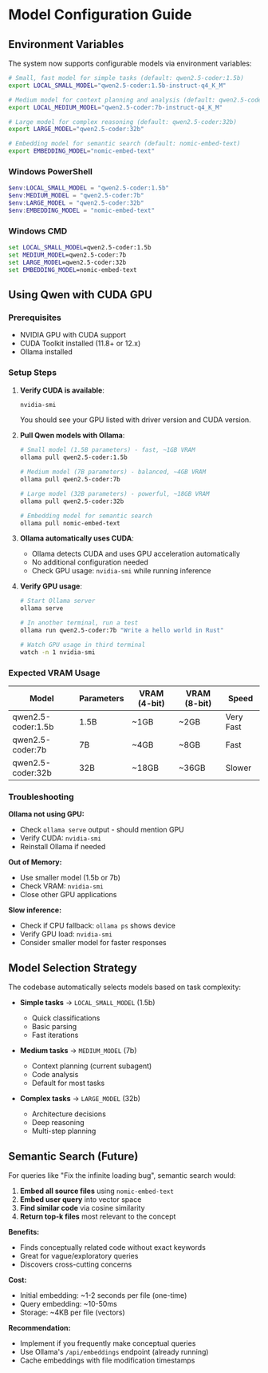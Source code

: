 # Model Configuration Guide

## Environment Variables

The system now supports configurable models via environment variables:

```bash
# Small, fast model for simple tasks (default: qwen2.5-coder:1.5b)
export LOCAL_SMALL_MODEL="qwen2.5-coder:1.5b-instruct-q4_K_M"

# Medium model for context planning and analysis (default: qwen2.5-coder:7b)
export LOCAL_MEDIUM_MODEL="qwen2.5-coder:7b-instruct-q4_K_M"

# Large model for complex reasoning (default: qwen2.5-coder:32b)
export LARGE_MODEL="qwen2.5-coder:32b"

# Embedding model for semantic search (default: nomic-embed-text)
export EMBEDDING_MODEL="nomic-embed-text"
```

### Windows PowerShell
```powershell
$env:LOCAL_SMALL_MODEL = "qwen2.5-coder:1.5b"
$env:MEDIUM_MODEL = "qwen2.5-coder:7b"
$env:LARGE_MODEL = "qwen2.5-coder:32b"
$env:EMBEDDING_MODEL = "nomic-embed-text"
```

### Windows CMD
```cmd
set LOCAL_SMALL_MODEL=qwen2.5-coder:1.5b
set MEDIUM_MODEL=qwen2.5-coder:7b
set LARGE_MODEL=qwen2.5-coder:32b
set EMBEDDING_MODEL=nomic-embed-text
```

## Using Qwen with CUDA GPU

### Prerequisites
- NVIDIA GPU with CUDA support
- CUDA Toolkit installed (11.8+ or 12.x)
- Ollama installed

### Setup Steps

1. **Verify CUDA is available**:
   ```bash
   nvidia-smi
   ```
   You should see your GPU listed with driver version and CUDA version.

2. **Pull Qwen models with Ollama**:
   ```bash
   # Small model (1.5B parameters) - fast, ~1GB VRAM
   ollama pull qwen2.5-coder:1.5b
   
   # Medium model (7B parameters) - balanced, ~4GB VRAM
   ollama pull qwen2.5-coder:7b
   
   # Large model (32B parameters) - powerful, ~18GB VRAM
   ollama pull qwen2.5-coder:32b
   
   # Embedding model for semantic search
   ollama pull nomic-embed-text
   ```

3. **Ollama automatically uses CUDA**:
   - Ollama detects CUDA and uses GPU acceleration automatically
   - No additional configuration needed
   - Check GPU usage: `nvidia-smi` while running inference

4. **Verify GPU usage**:
   ```bash
   # Start Ollama server
   ollama serve
   
   # In another terminal, run a test
   ollama run qwen2.5-coder:7b "Write a hello world in Rust"
   
   # Watch GPU usage in third terminal
   watch -n 1 nvidia-smi
   ```

### Expected VRAM Usage

| Model | Parameters | VRAM (4-bit) | VRAM (8-bit) | Speed |
|-------|-----------|--------------|--------------|-------|
| qwen2.5-coder:1.5b | 1.5B | ~1GB | ~2GB | Very Fast |
| qwen2.5-coder:7b | 7B | ~4GB | ~8GB | Fast |
| qwen2.5-coder:32b | 32B | ~18GB | ~36GB | Slower |

### Troubleshooting

**Ollama not using GPU:**
- Check `ollama serve` output - should mention GPU
- Verify CUDA: `nvidia-smi`
- Reinstall Ollama if needed

**Out of Memory:**
- Use smaller model (1.5b or 7b)
- Check VRAM: `nvidia-smi`
- Close other GPU applications

**Slow inference:**
- Check if CPU fallback: `ollama ps` shows device
- Verify GPU load: `nvidia-smi`
- Consider smaller model for faster responses

## Model Selection Strategy

The codebase automatically selects models based on task complexity:

- **Simple tasks** → `LOCAL_SMALL_MODEL` (1.5b)
  - Quick classifications
  - Basic parsing
  - Fast iterations
  
- **Medium tasks** → `MEDIUM_MODEL` (7b) 
  - Context planning (current subagent)
  - Code analysis
  - Default for most tasks
  
- **Complex tasks** → `LARGE_MODEL` (32b)
  - Architecture decisions
  - Deep reasoning
  - Multi-step planning

## Semantic Search (Future)

For queries like "Fix the infinite loading bug", semantic search would:

1. **Embed all source files** using `nomic-embed-text`
2. **Embed user query** into vector space
3. **Find similar code** via cosine similarity
4. **Return top-k files** most relevant to the concept

**Benefits:**
- Finds conceptually related code without exact keywords
- Great for vague/exploratory queries
- Discovers cross-cutting concerns

**Cost:**
- Initial embedding: ~1-2 seconds per file (one-time)
- Query embedding: ~10-50ms
- Storage: ~4KB per file (vectors)

**Recommendation:**
- Implement if you frequently make conceptual queries
- Use Ollama's `/api/embeddings` endpoint (already running)
- Cache embeddings with file modification timestamps
